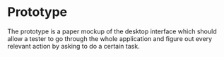 # Prototype

The prototype is a paper mockup of the desktop interface which should allow a tester to go through the whole application and figure out every relevant action by asking to do a certain task.
